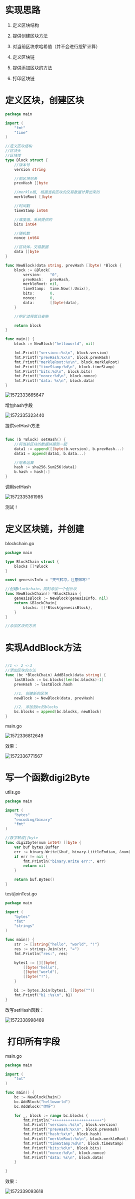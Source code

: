 # 实现思路

1. 定义区块结构

2. 提供创建区块方法
3. 对当前区块求哈希值（并不会进行挖矿计算）
4. 定义区块链
5. 提供添加区块的方法
6. 打印区块链



# 定义区块，创建区块

```go
package main

import (
	"fmt"
	"time"
)

//定义区块结构
//区块头
//区块体
type Block struct {
	//版本号
	version string

	//前区块哈希
	prevHash []byte

	//merkle根, 根据当前区块的交易数据计算出来的
	merkleRoot []byte

	//时间戳
	timeStamp int64

	//难度值，系统提供的
	bits int64

	//随机数
	nonce int64

	//区块体，交易数据
	data []byte
}

func NewBlock(data string, prevHash []byte) *Block {
	block := &Block{
		version:    "0",
		prevHash:   prevHash,
		merkleRoot: nil,
		timeStamp:  time.Now().Unix(),
		bits:       0,
		nonce:      0,
		data:       []byte(data),
	}

	//挖矿过程暂且省略

	return block
}

func main() {
	block := NewBlock("helloworld", nil)

	fmt.Printf("version::%s\n", block.version)
	fmt.Printf("prevHash:%x\n", block.prevHash)
	fmt.Printf("merkleRoot:%x\n", block.merkleRoot)
	fmt.Printf("timeStamp:%d\n", block.timeStamp)
	fmt.Printf("bits:%d\n", block.bits)
	fmt.Printf("nonce:%d\n", block.nonce)
	fmt.Printf("data: %s\n", block.data)
}

```

![1572333665647](assets/1572333665647.png)





增加hash字段

![1572335323440](assets/1572335323440.png)



提供setHash方法

```go

func (b *Block) setHash() {
	//将当前区块的数据拼接到一起
	data1 := append([]byte(b.version), b.prevHash...)
	data1 = append(data1, b.data...)

	//哈希运算
	hash := sha256.Sum256(data1)
	b.hash = hash[:]
}

```

调用setHash

![1572335361985](assets/1572335361985.png)



测试！



# 定义区块链，并创建

blockchain.go

```go
package main

type BlockChain struct {
	blocks []*Block
}

const genesisInfo = "天气转凉，注意御寒!"

//创建blockchain，同时添加一个创世块
func NewBlockChain() *BlockChain {
	genesisBlock := NewBlock(genesisInfo, nil)
	return &BlockChain{
		blocks: []*Block{genesisBlock},
	}
}

//添加区块的方法

```



# 实现AddBlock方法

```go

//1 <- 2 <-3
//添加区块的方法
func (bc *BlockChain) AddBlock(data string) {
	lastBlock := bc.blocks[len(bc.blocks)-1]
	prevHash := lastBlock.hash

	//1. 创建新的区块
	newBlock := NewBlock(data, prevHash)

	//2. 添加到bc的blocks
	bc.blocks = append(bc.blocks, newBlock)
}

```



main.go

![1572336812649](assets/1572336812649.png)

效果：

![1572336771567](assets/1572336771567.png)





# 写一个函数digi2Byte

utils.go

```go
package main

import (
	"bytes"
	"encoding/binary"
	"fmt"
)

//数字转成[]byte
func digi2byte(num int64) []byte {
	var buf bytes.Buffer
	err := binary.Write(&buf, binary.LittleEndian, &num)
	if err != nil {
		fmt.Println("binary.Write err:", err)
		return nil
	}

	return buf.Bytes()
}
```

test/joinTest.go

```go
package main

import (
	"bytes"
	"fmt"
	"strings"
)

func main() {
	str := []string{"hello", "world", "!"}
	res := strings.Join(str, "=")
	fmt.Println("res:", res)

	bytes1 := [][]byte{
		[]byte("hello"),
		[]byte("world"),
		[]byte("!"),
	}

	b1 := bytes.Join(bytes1, []byte(""))
	fmt.Printf("b1 :%s\n", b1)
}

```

改写setHash函数：

![1572338998489](assets/1572338998489.png)



#  打印所有字段

main.go

```go
package main

import (
	"fmt"
)

func main() {
	bc := NewBlockChain()
	bc.AddBlock("helloworld")
	bc.AddBlock("你好")

	for _, block := range bc.blocks {
		fmt.Println("++++++++++++++++++++++")
		fmt.Printf("version::%s\n", block.version)
		fmt.Printf("prevHash:%x\n", block.prevHash)
		fmt.Printf("hash:%x\n", block.hash)
		fmt.Printf("merkleRoot:%x\n", block.merkleRoot)
		fmt.Printf("timeStamp:%d\n", block.timeStamp)
		fmt.Printf("bits:%d\n", block.bits)
		fmt.Printf("nonce:%d\n", block.nonce)
		fmt.Printf("data: %s\n", block.data)
	}

}
```

效果：

![1572339093618](assets/1572339093618.png)

